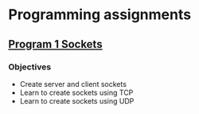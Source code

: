 # Programming assignments 
## [Program 1 Sockets](/P1/)
### Objectives
* Create server and client sockets
* Learn to create sockets using TCP
* Learn to create sockets using UDP